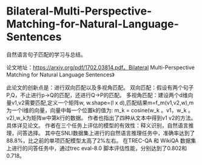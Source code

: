 # Bilateral-Multi-Perspective-Matching-for-Natural-Language-Sentences
自然语言句子匹配的学习与总结。

论文地址：https://arxiv.org/pdf/1702.03814.pdf。Bilateral Multi-Perspective Matching for Natural Language Sentences》

此论文的创新点是：进行双向匹配以及多视角匹配。
双向匹配：假设有两个句子P,Q，不止进行p->Q的匹配，还进行Q->P的匹配。
多视角匹配：建设两个d维向量v1,v2需要匹配,定义一个矩阵w, w.shape=(l x d),匹配结果m=f_m(v1,v2,w),m为一个l维的向量，向量中每一个位置k的值为:
m_k = cosine(w_k 。v1，w_k 。v2),w_k为矩阵w中第k行的数据。 
作者也指出了四种从文本中得到v1 v2的方法。具体详见论文。
作者在三个任务上评估的模型的有效性：释义识别，自然语言推理，问答选择。
其中在SNLI数据集上进行的自然语言推理任务中，准确率达到了88.8%，比之前的单项匹配模型太高了2%左右。
在TREC-QA 和 WikiQA 数据集上进行的问答任务中，通过trec eval-8.0 脚本评估性能，分别达到了0.802和0.718。


